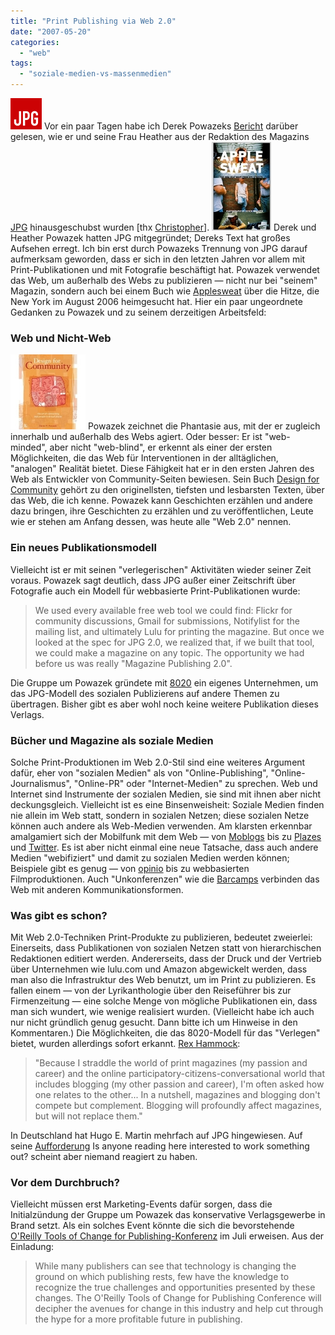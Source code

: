 ```yaml
---
title: "Print Publishing via Web 2.0"
date: "2007-05-20"
categories: 
  - "web"
tags: 
  - "soziale-medien-vs-massenmedien"
---
```


[![Jpglogo](images/jpglogo.gif "Jpglogo")](http://jpgmag.com/) Vor ein paar Tagen habe ich Derek Powazeks [Bericht](http://powazek.com/posts/534, "The Real Story of JPG Magazine") darüber gelesen, wie er und seine Frau Heather aus der Redaktion des Magazins [JPG](http://jpgmag.com/ "JPG Magazine: Brave New Photography") hinausgeschubst wurden \[thx [Christopher](http://log.c3o.org/post/2000873)\]. [![Applesweat](images/applesweat.jpg "Applesweat")](http://www.lulu.com/content/387283) Derek und Heather Powazek hatten JPG mitgegründet; Dereks Text hat großes Aufsehen erregt. Ich bin erst durch Powazeks Trennung von JPG darauf aufmerksam geworden, dass er sich in den letzten Jahren vor allem mit Print-Publikationen und mit Fotografie beschäftigt hat. Powazek verwendet das Web, um außerhalb des Webs zu publizieren — nicht nur bei "seinem" Magazin, sondern auch bei einem Buch wie [Applesweat](http://www.lulu.com/content/387283 "Lulu.com: The 2006 Heat Wave from NYC Streets by Derek Powazek (Book) in Arts & Photography") über die Hitze, die New York im August 2006 heimgesucht hat. Hier ein paar ungeordnete Gedanken zu Powazek und zu seinem derzeitigen Arbeitsfeld:

### Web und Nicht-Web

[![Design for Community](images/desforcom.jpg "Design for Community")](http://designforcommunity.com/) Powazek zeichnet die Phantasie aus, mit der er zugleich innerhalb und außerhalb des Webs agiert. Oder besser: Er ist "web-minded", aber nicht "web-blind", er erkennt als einer der ersten Möglichkeiten, die das Web für Interventionen in der alltäglichen, "analogen" Realität bietet. Diese Fähigkeit hat er in den ersten Jahren des Web als Entwickler von Community-Seiten bewiesen. Sein Buch [Design for Community](http://designforcommunity.com/ "Website: Design for Community") gehört zu den originellsten, tiefsten und lesbarsten Texten, über das Web, die ich kenne. Powazek kann Geschichten erzählen und andere dazu bringen, ihre Geschichten zu erzählen und zu veröffentlichen, Leute wie er stehen am Anfang dessen, was heute alle "Web 2.0" nennen.

### Ein neues Publikationsmodell

Vielleicht ist er mit seinen "verlegerischen" Aktivitäten wieder seiner Zeit voraus. Powazek sagt deutlich, dass JPG außer einer Zeitschrift über Fotografie auch ein Modell für webbasierte Print-Publikationen wurde:

> We used every available free web tool we could find: Flickr for community discussions, Gmail for submissions, Notifylist for the mailing list, and ultimately Lulu for printing the magazine. But once we looked at the spec for JPG 2.0, we realized that, if we built that tool, we could make a magazine on any topic. The opportunity we had before us was really "Magazine Publishing 2.0".

Die Gruppe um Powazek gründete mit [8020](http://www.8020publishing.com/ "8020 Publishing") ein eigenes Unternehmen, um das JPG-Modell des sozialen Publizierens auf andere Themen zu übertragen. Bisher gibt es aber wohl noch keine weitere Publikation dieses Verlags.

### Bücher und Magazine als soziale Medien

Solche Print-Produktionen im Web 2.0-Stil sind eine weiteres Argument dafür, eher von "sozialen Medien" als von "Online-Publishing", "Online-Journalismus", "Online-PR" oder "Internet-Medien" zu sprechen. Web und Internet sind Instrumente der sozialen Medien, sie sind mit ihnen aber nicht deckungsgleich. Vielleicht ist es eine Binsenweisheit: Soziale Medien finden nie allein im Web statt, sondern in sozialen Netzen; diese sozialen Netze können auch andere als Web-Medien verwenden. Am klarsten erkennbar amalgamiert sich der Mobilfunk mit dem Web — von [Moblogs](http://en.wikipedia.org/wiki/Moblog "Wikipedia: Moblog (engl.)") bis zu [Plazes](http://beta.plazes.com/dashboard/ "Plazes") und [Twitter](http://twitter.com "Twitter"). Es ist aber nicht einmal eine neue Tatsache, dass auch andere Medien "webifiziert" und damit zu sozialen Medien werden können; Beispiele gibt es genug — von [opinio](http://www.rp-online.de/hps/client/opinio/public/hxfront/index.hbs "Rheinische Post: Opinio") bis zu webbasierten Filmproduktionen. Auch "Unkonferenzen" wie die [Barcamps](http://barcamp.org/ "barcamp.org: Frontpage") verbinden das Web mit anderen Kommunikationsformen.

### Was gibt es schon?

Mit Web 2.0-Techniken Print-Produkte zu publizieren, bedeutet zweierlei: Einerseits, dass Publikationen von sozialen Netzen statt von hierarchischen Redaktionen editiert werden. Andererseits, dass der Druck und der Vertrieb über Unternehmen wie lulu.com und Amazon abgewickelt werden, dass man also die Infrastruktur des Web benutzt, um im Print zu publizieren. Es fallen einem — von der Lyrikanthologie über den Reiseführer bis zur Firmenzeitung — eine solche Menge von mögliche Publikationen ein, dass man sich wundert, wie wenige realisiert wurden. (Vielleicht habe ich auch nur nicht gründlich genug gesucht. Dann bitte ich um Hinweise in den Kommentaren.) Die Möglichkeiten, die das 8020-Modell für das "Verlegen" bietet, wurden allerdings sofort erkannt. [Rex Hammock](http://www.rexblog.com/2005/01/13/13477/ "rexblog.com  » JPG Magazine: this is what I'm talking about"):

> "Because I straddle the world of print magazines (my passion and career) and the online participatory-citizens-conversational world that includes blogging (my other passion and career), I'm often asked how one relates to the other... In a nutshell, magazines and blogging don't compete but complement. Blogging will profoundly affect magazines, but will not replace them."

In Deutschland hat Hugo E. Martin mehrfach auf JPG hingewiesen. Auf seine [Aufforderung](http://hemartin.blogspot.com/2006/08/print-on-demand-magazines-created-by.html "Hugo E. Martin on Media, Marketing & Internet: Print-on-demand Magazines Created by Online Communities") Is anyone reading here interested to work something out? scheint aber niemand reagiert zu haben.

### Vor dem Durchbruch?

Vielleicht müssen erst Marketing-Events dafür sorgen, dass die Initialzündung der Gruppe um Powazek das konservative Verlagsgewerbe in Brand setzt. Als ein solches Event könnte die sich die bevorstehende [O'Reilly Tools of Change for Publishing-Konferenz](http://www.oreillynet.com/pub/pr/1737 "Leading Publishers to Share Innovative Ideas at the O'Reilly Tools of Change for Publishing Conference") im Juli erweisen. Aus der Einladung:

> While many publishers can see that technology is changing the ground on which publishing rests, few have the knowledge to recognize the true challenges and opportunities presented by these changes. The O'Reilly Tools of Change for Publishing Conference will decipher the avenues for change in this industry and help cut through the hype for a more profitable future in publishing.
